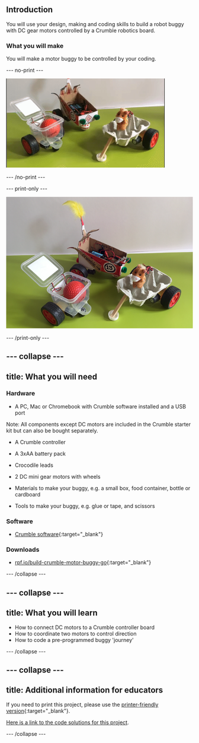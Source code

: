## Introduction

You will use your design, making and coding skills to build a robot buggy with DC gear motors controlled by a Crumble robotics board.

### What you will make

You will make a motor buggy to be controlled by your coding.

--- no-print ---

![Completed Crumble buggy](images/completedBuggy.gif)

--- /no-print ---

--- print-only ---

![Completed Crumble buggy](images/completedBuggy.png)

--- /print-only ---

--- collapse ---
---
title: What you will need
---
### Hardware

+ A PC, Mac or Chromebook with Crumble software installed and a USB port

Note: All components except DC motors are included in the Crumble starter kit but can also be bought separately.

+ A Crumble controller
+ A 3xAA battery pack
+ Crocodile leads
+ 2 DC mini gear motors with wheels

+ Materials to make your buggy, e.g. a small box, food container, bottle or cardboard
+ Tools to make your buggy, e.g. glue or tape, and scissors

### Software

+ [Crumble software](https://redfernelectronics.co.uk/crumble-software/){:target="_blank"}

### Downloads

+ [rpf.io/build-crumble-motor-buggy-go](http://rpf.io/build-crumble-motor-buggy-go){:target="_blank"}

--- /collapse ---

--- collapse ---
---
title: What you will learn
---

+ How to connect DC motors to a Crumble controller board
+ How to coordinate two motors to control direction
+ How to code a pre-programmed buggy 'journey'

--- /collapse ---

--- collapse ---
---
title: Additional information for educators
---

If you need to print this project, please use the [printer-friendly version](https://projects.raspberrypi.org/en/projects/build-crumble-motor-buggy/print){:target="_blank"}.

[Here is a link to the code solutions for this project](http://rpf.io/p/build-crumble-motor-buggy-get).

--- /collapse ---
